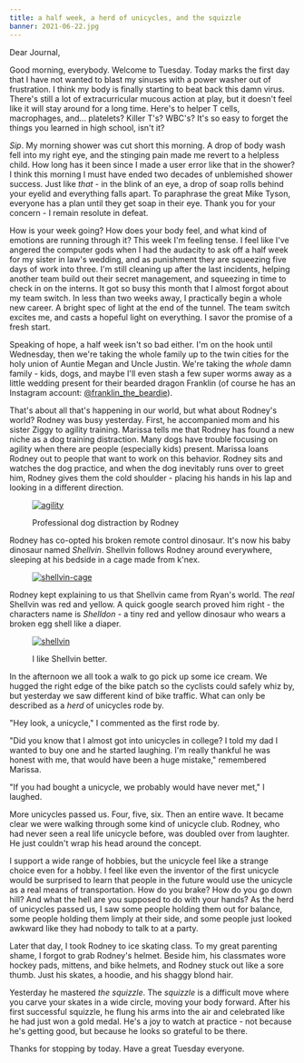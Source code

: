 ```yaml
---
title: a half week, a herd of unicycles, and the squizzle
banner: 2021-06-22.jpg
---
```


Dear Journal,

Good morning, everybody.  Welcome to Tuesday.  Today marks the first
day that I have not wanted to blast my sinuses with a power washer out
of frustration.  I think my body is finally starting to beat back this
damn virus.  There's still a lot of extracurricular mucous action at
play, but it doesn't feel like it will stay around for a long time.
Here's to helper T cells, macrophages, and... platelets?  Killer T's?
WBC's?  It's so easy to forget the things you learned in high school,
isn't it?

_Sip_.  My morning shower was cut short this morning.  A drop of body
wash fell into my right eye, and the stinging pain made me revert to a
helpless child.  How long has it been since I made a user error like
that in the shower?  I think this morning I must have ended two
decades of unblemished shower success.  Just like _that_ - in the
blink of an eye, a drop of soap rolls behind your eyelid and
everything falls apart.  To paraphrase the great Mike Tyson, everyone
has a plan until they get soap in their eye.  Thank you for your
concern - I remain resolute in defeat.

How is your week going?  How does your body feel, and what kind of
emotions are running through it?  This week I'm feeling tense.  I feel
like I've angered the computer gods when I had the audacity to ask off
a half week for my sister in law's wedding, and as punishment they are
squeezing five days of work into three.  I'm still cleaning up after
the last incidents, helping another team build out their secret
management, and squeezing in time to check in on the interns.  It got
so busy this month that I almost forgot about my team switch.  In less
than two weeks away, I practically begin a whole new career.  A bright
spec of light at the end of the tunnel.  The team switch excites me,
and casts a hopeful light on everything.  I savor the promise of a
fresh start.

Speaking of hope, a half week isn't so bad either.  I'm on the hook
until Wednesday, then we're taking the whole family up to the twin
cities for the holy union of Auntie Megan and Uncle Justin.  We're
taking the _whole_ damn family - kids, dogs, and maybe I'll even stash
a few super worms away as a little wedding present for their bearded
dragon Franklin (of course he has an Instagram account:
[@franklin_the_beardie]).

[@franklin_the_beardie]: https://www.instagram.com/franklin_the_beardie/?hl=en

That's about all that's happening in our world, but what about
Rodney's world?  Rodney was busy yesterday.  First, he accompanied mom
and his sister Ziggy to agility training.  Marissa tells me that
Rodney has found a new niche as a dog training distraction.  Many dogs
have trouble focusing on agility when there are people (especially
kids) present.  Marissa loans Rodney out to people that want to work
on this behavior.  Rodney sits and watches the dog practice, and when
the dog inevitably runs over to greet him, Rodney gives them the cold
shoulder - placing his hands in his lap and looking in a different
direction.

<figure>
  <a href="/images/2021-06-22-agility.jpg">
    <img alt="agility" src="/images/2021-06-22-agility.jpg"/>
  </a>
  <figcaption><p>Professional dog distraction by Rodney</p></figcaption>
</figure>

Rodney has co-opted his broken remote control dinosaur.  It's now his
baby dinosaur named _Shellvin_.  Shellvin follows Rodney around
everywhere, sleeping at his bedside in a cage made from k'nex.

<figure>
  <a href="/images/2021-06-22-shelvin-cage.jpg">
    <img alt="shellvin-cage" src="/images/2021-06-22-shelvin-cage.jpg"/>
  </a>
</figure>

Rodney kept explaining to us that Shellvin came from Ryan's world.
The _real_ Shellvin was red and yellow.  A quick google search proved
him right - the characters name is _Shelldon_ - a tiny red and yellow
dinosaur who wears a broken egg shell like a diaper.

<figure>
  <a href="/images/2021-06-22-shelvin.jpg">
    <img alt="shellvin" src="/images/2021-06-22-shelvin.jpg"/>
  </a>
  <figcaption><p>I like Shellvin better.</p></figcaption>
</figure>

In the afternoon we all took a walk to go pick up some ice cream.  We
hugged the right edge of the bike patch so the cyclists could safely
whiz by, but yesterday we saw different kind of bike traffic.  What
can only be described as a _herd_ of unicycles rode by.

"Hey look, a unicycle," I commented as the first rode by.

"Did you know that I almost got into unicycles in college?  I told my
dad I wanted to buy one and he started laughing.  I'm really thankful
he was honest with me, that would have been a huge mistake,"
remembered Marissa.

"If you had bought a unicycle, we probably would have never met," I
laughed.

More unicycles passed us.  Four, five, six.  Then an entire wave.  It
became clear we were walking through some kind of unicycle club.
Rodney, who had never seen a real life unicycle before, was doubled
over from laughter.  He just couldn't wrap his head around the
concept.

I support a wide range of hobbies, but the unicycle feel like a
strange choice even for a hobby.  I feel like even the inventor of the
first unicycle would be surprised to learn that people in the future
would use the unicycle as a real means of transportation.  How do you
brake?  How do you go down hill?  And what the hell are you supposed
to do with your hands?  As the herd of unicycles passed us, I saw some
people holding them out for balance, some people holding them limply
at their side, and some people just looked awkward like they had
nobody to talk to at a party.

Later that day, I took Rodney to ice skating class.  To my great
parenting shame, I forgot to grab Rodney's helmet.  Beside him, his
classmates wore hockey pads, mittens, and bike helmets, and Rodney
stuck out like a sore thumb.  Just his skates, a hoodie, and his
shaggy blond hair.

Yesterday he mastered _the squizzle_.  The _squizzle_ is a difficult
move where you carve your skates in a wide circle, moving your body
forward.  After his first successful squizzle, he flung his arms into
the air and celebrated like he had just won a gold medal.  He's a joy
to watch at practice - not because he's getting good, but because he
looks so grateful to be there.

Thanks for stopping by today.  Have a great Tuesday everyone.
